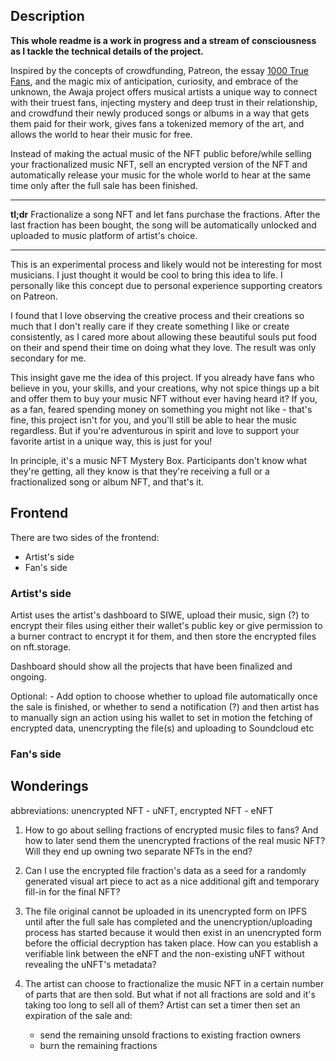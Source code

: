 ## Description

**This whole readme is a work in progress and a stream of consciousness as I tackle the technical details of the project.**

Inspired by the concepts of crowdfunding, Patreon, the essay [1000 True Fans](https://kk.org/thetechnium/1000-true-fans/), and the magic mix of anticipation, curiosity, and embrace of the unknown, the Awaja project offers musical artists a unique way to connect with their truest fans, injecting mystery and deep trust in their relationship, and crowdfund their newly produced songs or albums in a way that gets them paid for their work, gives fans a tokenized memory of the art, and allows the world to hear their music for free.

Instead of making the actual music of the NFT public before/while selling your fractionalized music NFT, sell an encrypted version of the NFT and automatically release your music for the whole world to hear at the same time only after the full sale has been finished.

---

**tl;dr** Fractionalize a song NFT and let fans purchase the fractions. After the last fraction has been bought, the song will be automatically unlocked and uploaded to music platform of artist's choice.

---

This is an experimental process and likely would not be interesting for most musicians. I just thought it would be cool to bring this idea to life. I personally like this concept due to personal experience supporting creators on Patreon.

I found that I love observing the creative process and their creations so much that I don't really care if they create something I like or create consistently, as I cared more about allowing these beautiful souls put food on their and spend their time on doing what they love. The result was only secondary for me.

This insight gave me the idea of this project. If you already have fans who believe in you, your skills, and your creations, why not spice things up a bit and offer them to buy your music NFT without ever having heard it? If you, as a fan, feared spending money on something you might not like - that's fine, this project isn't for you, and you'll still be able to hear the music regardless. But if you're adventurous in spirit and love to support your favorite artist in a unique way, this is just for you!

In principle, it's a music NFT Mystery Box. Participants don't know what they're getting, all they know is that they're receiving a full or a fractionalized song or album NFT, and that's it.

## Frontend

There are two sides of the frontend:

- Artist's side
- Fan's side

### Artist's side

Artist uses the artist's dashboard to SIWE, upload their music, sign (?) to encrypt their files using either their wallet's public key or give permission to a burner contract to encrypt it for them, and then store the encrypted files on nft.storage.

Dashboard should show all the projects that have been finalized and ongoing.

Optional: - Add option to choose whether to upload file automatically once the sale is finished, or whether to send a notification (?) and then artist has to manually sign an action using his wallet to set in motion the fetching of encrypted data, unencrypting the file(s) and uploading to Soundcloud etc

### Fan's side

## Wonderings

abbreviations: unencrypted NFT - uNFT, encrypted NFT - eNFT

1. How to go about selling fractions of encrypted music files to fans? And how to later send them the unencrypted fractions of the real music NFT? Will they end up owning two separate NFTs in the end?

2. Can I use the encrypted file fraction's data as a seed for a randomly generated visual art piece to act as a nice additional gift and temporary fill-in for the final NFT?

3. The file original cannot be uploaded in its unencrypted form on IPFS until after the full sale has completed and the unencryption/uploading process has started because it would then exist in an unencrypted form before the official decryption has taken place. How can you establish a verifiable link between the eNFT and the non-existing uNFT without revealing the uNFT's metadata?

4. The artist can choose to fractionalize the music NFT in a certain number of parts that are then sold. But what if not all fractions are sold and it's taking too long to sell all of them? Artist can set a timer then set an expiration of the sale and:
   - send the remaining unsold fractions to existing fraction owners
   - burn the remaining fractions
